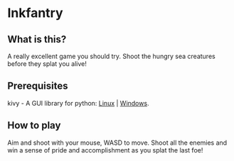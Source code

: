 # Inkfantry

## What is this?
A really excellent game you should try. Shoot the hungry sea creatures before they splat you alive!

## Prerequisites
kivy - A GUI library for python: [Linux](https://kivy.org/doc/stable/installation/installation-linux.html) | [Windows](https://kivy.org/doc/stable/installation/installation-windows.html).

## How to play
Aim and shoot with your mouse, WASD to move. Shoot all the enemies and win a sense of pride and accomplishment as you splat the last foe!
